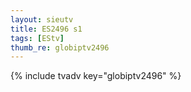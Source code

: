 ```yaml
--- 
layout: sieutv
title: ES2496 s1
tags: [EStv]
thumb_re: globiptv2496
---
```

{% include tvadv key="globiptv2496" %} 
